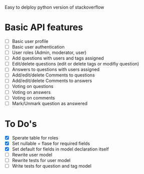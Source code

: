 Easy to delploy python version of stackoverflow

Basic API features
==================

- [ ] Basic user profile
- [ ] Basic user authentication
- [ ] User roles (Admin, moderator, user)
- [ ] Add questions with users and tags assigned
- [ ] Edit/delete questions (edit or delete tags or modifiy question)
- [ ] Answers to questions with users assigned
- [ ] Add/edit/delete Comments to questions
- [ ] Add/edit/delete Comments to answers
- [ ] Voting on questions
- [ ] Voting on answers
- [ ] Voting on comments
- [ ] Mark/Unmark question as answered

To Do's
=======

- [x] Sperate table for roles
- [x] Set nullable = flase for required fields
- [x] Set default for fields in model declaration itself
- [ ] Rewrite user model
- [ ] Rewrite tests for user model
- [ ] Write tests for question and tag model